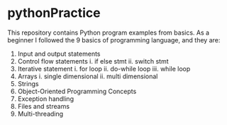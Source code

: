 # pythonPractice
This repository contains Python program examples from basics.
As a beginner I followed the 9 basics of programming language, and they are:
1. Input and output statements 
2. Control flow statements 
 i. if else stmt
 ii. switch stmt
3. Iterative statement 
 i. for loop
 ii. do-while loop
 iii. while loop
4. Arrays
 i. single dimensional
 ii. multi dimensional
5. Strings
6. Object-Oriented Programming Concepts
7. Exception handling
8. Files and streams
9. Multi-threading

